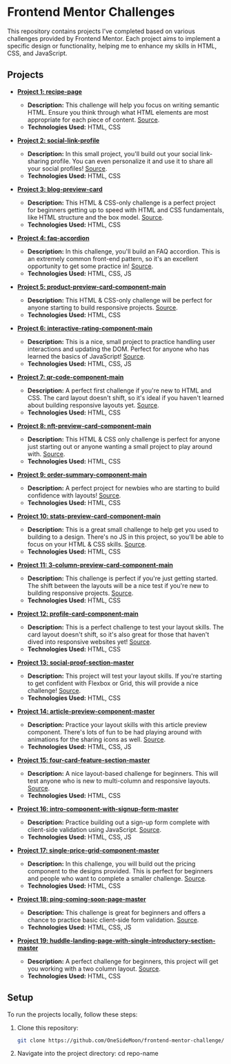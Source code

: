 # Frontend Mentor Challenges

This repository contains projects I’ve completed based on various challenges provided by Frontend Mentor. Each project aims to implement a specific design or functionality, helping me to enhance my skills in HTML, CSS, and JavaScript.

## Projects

- **[Project 1: recipe-page](https://github.com/OneSideMoon/frontend-mentor-challenge/tree/main/recipe-page)**
    - **Description:** This challenge will help you focus on writing semantic HTML. Ensure you think through what HTML elements are most appropriate for each piece of content. [Source](https://www.frontendmentor.io/challenges/recipe-page-KiTsR8QQKm).
    - **Technologies Used:** HTML, CSS

- **[Project 2: social-link-profile](https://github.com/OneSideMoon/frontend-mentor-challenge/tree/main/social-link-profile)**
    - **Description:** In this small project, you'll build out your social link-sharing profile. You can even personalize it and use it to share all your social profiles! [Source](https://www.frontendmentor.io/challenges/social-links-profile-UG32l9m6dQ).
    - **Technologies Used:** HTML, CSS

- **[Project 3: blog-preview-card](https://github.com/OneSideMoon/frontend-mentor-challenge/tree/main/blog-preview-card)**
    - **Description:** This HTML & CSS-only challenge is a perfect project for beginners getting up to speed with HTML and CSS fundamentals, like HTML structure and the box model. [Source](https://www.frontendmentor.io/challenges/blog-preview-card-ckPaj01IcS).
    - **Technologies Used:** HTML, CSS

- **[Project 4: faq-accordion](https://github.com/OneSideMoon/frontend-mentor-challenge/tree/main/faq-accordion)**
    - **Description:** In this challenge, you'll build an FAQ accordion. This is an extremely common front-end pattern, so it's an excellent opportunity to get some practice in! [Source](https://www.frontendmentor.io/challenges/faq-accordion-wyfFdeBwBz).
    - **Technologies Used:** HTML, CSS, JS

- **[Project 5: product-preview-card-component-main](https://github.com/OneSideMoon/frontend-mentor-challenge/tree/main/product-preview-card-component-main)**
    - **Description:** This HTML & CSS-only challenge will be perfect for anyone starting to build responsive projects. [Source](https://www.frontendmentor.io/challenges/product-preview-card-component-GO7UmttRfa).
    - **Technologies Used:** HTML, CSS

- **[Project 6: interactive-rating-component-main](https://github.com/OneSideMoon/frontend-mentor-challenge/tree/main/interactive-rating-component-main)**
    - **Description:** This is a nice, small project to practice handling user interactions and updating the DOM. Perfect for anyone who has learned the basics of JavaScript! [Source](https://www.frontendmentor.io/challenges/interactive-rating-component-koxpeBUmI).
    - **Technologies Used:** HTML, CSS, JS

- **[Project 7: qr-code-component-main](https://github.com/OneSideMoon/frontend-mentor-challenge/tree/main/qr-code-component-main)**
    - **Description:** A perfect first challenge if you're new to HTML and CSS. The card layout doesn't shift, so it's ideal if you haven't learned about building responsive layouts yet. [Source](https://www.frontendmentor.io/challenges/qr-code-component-iux_sIO_H).
    - **Technologies Used:** HTML, CSS

- **[Project 8: nft-preview-card-component-main](https://github.com/OneSideMoon/frontend-mentor-challenge/tree/main/nft-preview-card-component-main)**
    - **Description:** This HTML & CSS only challenge is perfect for anyone just starting out or anyone wanting a small project to play around with. [Source](https://www.frontendmentor.io/challenges/nft-preview-card-component-SbdUL_w0U).
    - **Technologies Used:** HTML, CSS

- **[Project 9: order-summary-component-main](https://github.com/OneSideMoon/frontend-mentor-challenge/tree/main/order-summary-component-main)**
    - **Description:** A perfect project for newbies who are starting to build confidence with layouts! [Source](https://www.frontendmentor.io/challenges/order-summary-component-QlPmajDUj).
    - **Technologies Used:** HTML, CSS 

- **[Project 10: stats-preview-card-component-main](https://github.com/OneSideMoon/frontend-mentor-challenge/tree/main/stats-preview-card-component-main)**
    - **Description:** This is a great small challenge to help get you used to building to a design. There's no JS in this project, so you'll be able to focus on your HTML & CSS skills. [Source](https://www.frontendmentor.io/challenges/stats-preview-card-component-8JqbgoU62).
    - **Technologies Used:** HTML, CSS

- **[Project 11: 3-column-preview-card-component-main](https://github.com/OneSideMoon/frontend-mentor-challenge/tree/main/3-column-preview-card-component-main)**
    - **Description:** This challenge is perfect if you're just getting started. The shift between the layouts will be a nice test if you're new to building responsive projects. [Source](https://www.frontendmentor.io/challenges/3column-preview-card-component-pH92eAR2-).
    - **Technologies Used:** HTML, CSS

- **[Project 12: profile-card-component-main](https://github.com/OneSideMoon/frontend-mentor-challenge/tree/main/profile-card-component-main)**
    - **Description:** This is a perfect challenge to test your layout skills. The card layout doesn't shift, so it's also great for those that haven't dived into responsive websites yet! [Source](https://www.frontendmentor.io/challenges/profile-card-component-cfArpWshJ).
    - **Technologies Used:** HTML, CSS

- **[Project 13: social-proof-section-master](https://github.com/OneSideMoon/frontend-mentor-challenge/tree/main/social-proof-section-master)**
    - **Description:** This project will test your layout skills. If you're starting to get confident with Flexbox or Grid, this will provide a nice challenge! [Source](https://www.frontendmentor.io/challenges/social-proof-section-6e0qTv_bA).
    - **Technologies Used:** HTML, CSS

- **[Project 14: article-preview-component-master](https://github.com/OneSideMoon/frontend-mentor-challenge/tree/main/article-preview-component-master)**
    - **Description:** Practice your layout skills with this article preview component. There's lots of fun to be had playing around with animations for the sharing icons as well. [Source](https://www.frontendmentor.io/challenges/article-preview-component-dYBN_pYFT).
    - **Technologies Used:** HTML, CSS, JS

- **[Project 15: four-card-feature-section-master](https://github.com/OneSideMoon/frontend-mentor-challenge/tree/main/four-card-feature-section-master)**
    - **Description:** A nice layout-based challenge for beginners. This will test anyone who is new to multi-column and responsive layouts. [Source](https://www.frontendmentor.io/challenges/four-card-feature-section-weK1eFYK).
    - **Technologies Used:** HTML, CSS

- **[Project 16: intro-component-with-signup-form-master](https://github.com/OneSideMoon/frontend-mentor-challenge/tree/main/intro-component-with-signup-form-master)**
    - **Description:** Practice building out a sign-up form complete with client-side validation using JavaScript. [Source](https://www.frontendmentor.io/challenges/intro-component-with-signup-form-5cf91bd49edda32581d28fd1).
    - **Technologies Used:** HTML, CSS, JS

- **[Project 17: single-price-grid-component-master](https://github.com/OneSideMoon/frontend-mentor-challenge/tree/main/single-price-grid-component-master)**
    - **Description:** In this challenge, you will build out the pricing component to the designs provided. This is perfect for beginners and people who want to complete a smaller challenge.
    [Source](https://www.frontendmentor.io/challenges/single-price-grid-component-5ce41129d0ff452fec5abbbc).
    - **Technologies Used:** HTML, CSS

- **[Project 18: ping-coming-soon-page-master](https://github.com/OneSideMoon/frontend-mentor-challenge/tree/main/ping-coming-soon-page-master)**
    - **Description:** This challenge is great for beginners and offers a chance to practice basic client-side form validation. [Source](https://www.frontendmentor.io/challenges/ping-single-column-coming-soon-page-5cadd051fec04111f7b848da).
    - **Technologies Used:** HTML, CSS, JS

- **[Project 19: huddle-landing-page-with-single-introductory-section-master](https://github.com/OneSideMoon/frontend-mentor-challenge/tree/main/huddle-landing-page-with-single-introductory-section-master)**
    - **Description:** A perfect challenge for beginners, this project will get you working with a two column layout. [Source](https://www.frontendmentor.io/challenges/huddle-landing-page-with-a-single-introductory-section-B_2Wvxgi0).
    - **Technologies Used:** HTML, CSS


## Setup

To run the projects locally, follow these steps:

1. Clone this repository:
    ```bash
    git clone https://github.com/OneSideMoon/frontend-mentor-challenge/tree/main

2. Navigate into the project directory:
    cd repo-name
